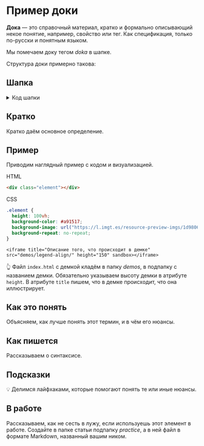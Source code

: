 # Пример доки

**Дока** — это справочный материал, кратко и формально описывающий некое понятие, например, свойство или тег. Как спецификация, только по-русски и понятным языком.

Мы помечаем доку тегом _doka_ в шапке.

Структура доки примерно такова:

## Шапка

<details>
  <summary>Код шапки</summary>

```markdown
---
title: "Название доки"
description: "Описание для соцсетей, 160-200 символов"
cover:
  desktop: 'images/desktop.png'
  mobile: 'images/mobile.png'
  alt: 'Альтернативное описание для обложки'
authors:
  - Никнейм основного автора
contributors:
  - Никнеймы всех соавторов и контрибьюторов
editors:
  - Никнеймы всех редакторов
keywords:
  - Альтернативные теги для работы поиска
tags:
  - doka
---
```

</details>

## Кратко

Кратко даём основное определение.

## Пример

Приводим наглядный пример с кодом и визуализацией.

HTML

```html
<div class="element"></div>
```

CSS

```css
.element {
  height: 100vh;
  background-color: #a91517;
  background-image: url("https://l.imgt.es/resource-preview-imgs/1d9806ec-7ef9-49ea-b60c-f1c9ca956b0a%2Fbaymax.crop_316x237_0%252C26.preview.png?profile=max500x190");
  background-repeat: no-repeat;
}
```

`<iframe title="Описание того, что происходит в демке" src="demos/legend-align/" height="150" sandbox></iframe>`

👆 Файл `index.html` с демкой кладём в папку _demos_, в подпапку с названием демки. Обязательно указываем высоту демки в атрибуте `height`. В атрибуте `title` пишем, что в демке происходит, что она иллюстрирует.

## Как это понять

Объясняем, как лучше понять этот термин, и в чём его нюансы.

## Как пишется

Рассказываем о синтаксисе.

## Подсказки

💡 Делимся лайфхаками, которые помогают понять те или иные нюансы.

## В работе

Рассказываем, как не сесть в лужу, если используешь этот элемент в работе. Создайте в папке статьи подпапку _practice_, а в ней файл в формате Markdown, названный вашим ником.
